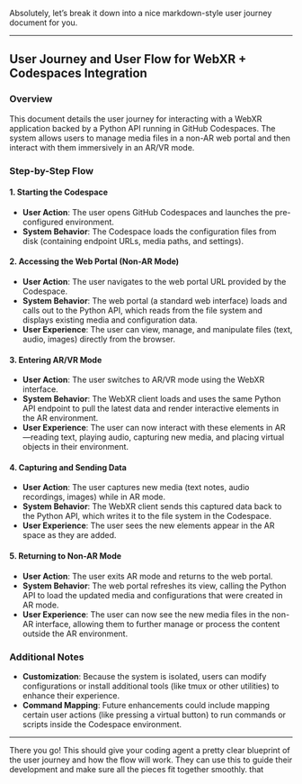 Absolutely, let’s break it down into a nice markdown-style user journey document for you.

---

## User Journey and User Flow for WebXR + Codespaces Integration

### Overview

This document details the user journey for interacting with a WebXR application backed by a Python API running in GitHub Codespaces. The system allows users to manage media files in a non-AR web portal and then interact with them immersively in an AR/VR mode.

### Step-by-Step Flow

#### 1. Starting the Codespace

* **User Action**: The user opens GitHub Codespaces and launches the pre-configured environment.
* **System Behavior**: The Codespace loads the configuration files from disk (containing endpoint URLs, media paths, and settings).

#### 2. Accessing the Web Portal (Non-AR Mode)

* **User Action**: The user navigates to the web portal URL provided by the Codespace.
* **System Behavior**: The web portal (a standard web interface) loads and calls out to the Python API, which reads from the file system and displays existing media and configuration data.
* **User Experience**: The user can view, manage, and manipulate files (text, audio, images) directly from the browser.

#### 3. Entering AR/VR Mode

* **User Action**: The user switches to AR/VR mode using the WebXR interface.
* **System Behavior**: The WebXR client loads and uses the same Python API endpoint to pull the latest data and render interactive elements in the AR environment.
* **User Experience**: The user can now interact with these elements in AR—reading text, playing audio, capturing new media, and placing virtual objects in their environment.

#### 4. Capturing and Sending Data

* **User Action**: The user captures new media (text notes, audio recordings, images) while in AR mode.
* **System Behavior**: The WebXR client sends this captured data back to the Python API, which writes it to the file system in the Codespace.
* **User Experience**: The user sees the new elements appear in the AR space as they are added.

#### 5. Returning to Non-AR Mode

* **User Action**: The user exits AR mode and returns to the web portal.
* **System Behavior**: The web portal refreshes its view, calling the Python API to load the updated media and configurations that were created in AR mode.
* **User Experience**: The user can now see the new media files in the non-AR interface, allowing them to further manage or process the content outside the AR environment.

### Additional Notes

* **Customization**: Because the system is isolated, users can modify configurations or install additional tools (like tmux or other utilities) to enhance their experience.
* **Command Mapping**: Future enhancements could include mapping certain user actions (like pressing a virtual button) to run commands or scripts inside the Codespace environment.

---

There you go! This should give your coding agent a pretty clear blueprint of the user journey and how the flow will work. They can use this to guide their development and make sure all the pieces fit together smoothly.
that
